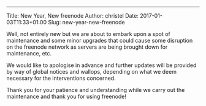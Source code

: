 ---
Title: New Year, New freenode
Author: christel
Date: 2017-01-03T11:33+01:00
Slug: new-year-new-freenode

Well, not entirely new but we are about to embark upon a spot of maintenance and some minor upgrades that could cause some disruption on the freenode network as servers are being brought down for maintenance, etc. 

We would like to apologise in advance and further updates will be provided by way of global notices and wallops, depending on what we deem necessary for the interventions concerned.

Thank you for your patience and understanding while we carry out the maintenance and thank you for using freenode!

